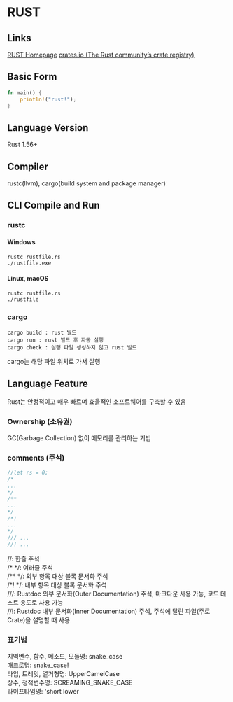 # RUST
## Links
[RUST Homepage](https://www.rust-lang.org/)
[crates.io (The Rust community’s crate registry)](https://crates.io/)

## Basic Form
```rust
fn main() {
    println!("rust!");
}
```

## Language Version
Rust 1.56+

## Compiler
rustc(llvm), cargo(build system and package manager)

## CLI Compile and Run
### rustc
#### Windows
```
rustc rustfile.rs
./rustfile.exe
```
#### Linux, macOS
```
rustc rustfile.rs
./rustfile
```
### cargo
```
cargo build : rust 빌드
cargo run : rust 빌드 후 자동 실행
cargo check : 실행 파일 생성하지 않고 rust 빌드
```
cargo는 해당 파일 위치로 가서 실행
 
## Language Feature
Rust는 안정적이고 매우 빠르며 효율적인 소프트웨어를 구축할 수 있음   
### Ownership (소유권)
GC(Garbage Collection) 없이 메모리를 관리하는 기법
### comments (주석)
```rust
//let rs = 0;
/*
...
*/
/**
...
*/
/*!
...
*/
/// ...
//! ...
```
//: 한줄 주석   
/\* \*/: 여러줄 주석   
/\*\* \*/: 외부 항목 대상 블록 문서화 주석   
/\*! \*/: 내부 항목 대상 블록 문서화 주석   
///: Rustdoc 외부 문서화(Outer Documentation) 주석, 마크다운 사용 가능, 코드 테스트 용도로 사용 가능   
//!: Rustdoc 내부 문서화(Inner Documentation) 주석, 주석에 달린 파일(주로 Crate)을 설명할 때 사용
### 표기법
지역변수, 함수, 메소드, 모듈명: snake_case   
매크로명: snake_case!   
타입, 트레잇, 열거형명: UpperCamelCase   
상수, 정적변수명: SCREAMING_SNAKE_CASE   
라이프타임명: 'short lower
